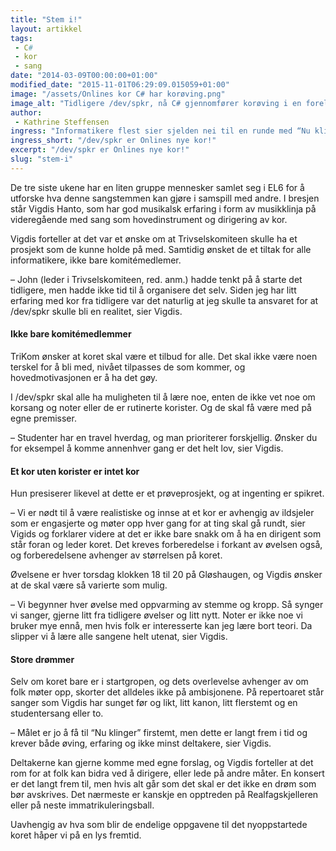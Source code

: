 ```yaml
---
title: "Stem i!"
layout: artikkel
tags: 
 - C#
 - kor
 - sang
date: "2014-03-09T00:00:00+01:00"
modified_date: "2015-11-01T06:29:09.015059+01:00"
image: "/assets/Onlines kor C# har korøving.png"
image_alt: "Tidligere /dev/spkr, nå C# gjennomfører korøving i en forelesningssal, med Vigdis Hanto på piano."
author:
 - Kathrine Steffensen
ingress: "Informatikere flest sier sjelden nei til en runde med “Nu klinger” i festlige anledninger, men de fleste lar sangkarrieren stoppe der. Nå har det kommet en mulighet for at labre røster kan få kjørt seg litt: Online har startet eget kor!"
ingress_short: "/dev/spkr er Onlines nye kor!"
excerpt: "/dev/spkr er Onlines nye kor!"
slug: "stem-i"
---
```

De tre siste ukene har en liten gruppe mennesker samlet seg i EL6 for å utforske hva denne sangstemmen kan gjøre i samspill med andre. I bresjen står Vigdis Hanto, som har god musikalsk erfaring i form av musikklinja på videregående med sang som hovedinstrument og dirigering av kor. 

Vigdis forteller at det var et ønske om at Trivselskomiteen skulle ha et prosjekt som de kunne holde på med. Samtidig ønsket de et tiltak for alle informatikere, ikke bare komitémedlemer. 

– John (leder i Trivselskomiteen, red. anm.) hadde tenkt på å starte det tidligere, men hadde ikke tid til å organisere det selv. Siden jeg har litt erfaring med kor fra tidligere var det naturlig at jeg skulle ta ansvaret for at /dev/spkr skulle bli en realitet, sier Vigdis.

#### Ikke bare komitémedlemmer
TriKom ønsker at koret skal være et tilbud for alle. Det skal ikke være noen terskel for å bli med, nivået tilpasses de som kommer, og hovedmotivasjonen er å ha det gøy. 

I /dev/spkr skal alle ha muligheten til å lære noe, enten de ikke vet noe om korsang og noter eller de er rutinerte korister. Og de skal få være med på egne premisser. 

– Studenter har en travel hverdag, og man prioriterer forskjellig. Ønsker du for eksempel å komme annenhver gang er det helt lov, sier Vigdis.

#### Et kor uten korister er intet kor
Hun presiserer likevel at dette er et prøveprosjekt, og at ingenting er spikret.

– Vi er nødt til å være realistiske og innse at et kor er avhengig av ildsjeler som er engasjerte og møter opp hver gang for at ting skal gå rundt, sier Vigids og forklarer videre at det er ikke bare snakk om å ha en dirigent som står foran og leder koret. Det kreves forberedelse i forkant av øvelsen også, og forberedelsene avhenger av størrelsen på koret.

Øvelsene er hver torsdag klokken 18 til 20 på Gløshaugen, og Vigdis ønsker at de skal være så varierte som mulig. 

– Vi begynner hver øvelse med oppvarming av stemme og kropp. Så synger vi sanger, gjerne litt fra tidligere øvelser og litt nytt. Noter er ikke noe vi bruker mye ennå, men hvis folk er interesserte kan jeg lære bort teori. Da slipper vi å lære alle sangene helt utenat, sier Vigdis.

#### Store drømmer
Selv om koret bare er i startgropen, og dets overlevelse avhenger av om folk møter opp, skorter det alldeles ikke på ambisjonene. På repertoaret står sanger som Vigdis har sunget før og likt, litt kanon, litt flerstemt og en studentersang eller to. 

– Målet er jo å få til “Nu klinger” firstemt, men dette er langt frem i tid og krever både øving, erfaring og ikke minst deltakere, sier Vigdis. 

Deltakerne kan gjerne komme med egne forslag, og Vigdis forteller at det rom for at folk kan bidra ved å dirigere, eller lede på andre måter. En konsert er det langt frem til, men hvis alt går som det skal er det ikke en drøm som bør avskrives. Det nærmeste er kanskje en opptreden på Realfagskjelleren eller på neste immatrikuleringsball. 

Uavhengig av hva som blir de endelige oppgavene til det nyoppstartede koret håper vi på en lys fremtid.